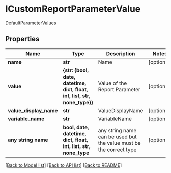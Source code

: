 # ICustomReportParameterValue

DefaultParameterValues

## Properties
Name | Type | Description | Notes
------------ | ------------- | ------------- | -------------
**name** | **str** | Name | [optional] 
**value** | **{str: (bool, date, datetime, dict, float, int, list, str, none_type)}** | Value of the Report Parameter | [optional] 
**value_display_name** | **str** | ValueDisplayName | [optional] 
**variable_name** | **str** | VariableName | [optional] 
**any string name** | **bool, date, datetime, dict, float, int, list, str, none_type** | any string name can be used but the value must be the correct type | [optional]

[[Back to Model list]](../README.md#documentation-for-models) [[Back to API list]](../README.md#documentation-for-api-endpoints) [[Back to README]](../README.md)


